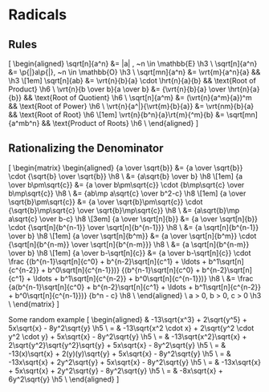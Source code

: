 # Radicals

## Rules

\[
  \begin{aligned}
                    \sqrt[n]{a^n} &= |a|        , ~n \in \mathbb{E}                                 \h3 \\
                    \sqrt[n]{a^n} &= \p{|}a\p{|}, ~n \in \mathbb{O}                                 \h3 \\
                   \sqrt[mn]{a^n} &= \vrt{m}{a^n}{a}                     &&                         \h3 \\[1em]
                     \sqrt[n]{ab} &= \vrt{n}{b}{a} \cdot \hrt{n}{a}{b}   && \text{Root of Product}  \h6 \\
    \vrt{n}{b \over b}{a \over b} &= {\vrt{n}{b}{a} \over \hrt{n}{a}{b}} && \text{Root of Quotient} \h6 \\
                    \sqrt[n]{a^m} &= (\vrt{n}{a^m}{a})^m                 && \text{Root of Power}    \h6 \\
      \vrt{n}{a^|}{\vrt{m}{b}{a}} &= \vrt{nm}{b}{a}                      && \text{Root of Root}     \h6 \\[1em]
     \vrt{n}{b^n}{a}\rt{m}{^m}{b} &= \sqrt[mn]{a^mb^n}                   && \text{Product of Roots} \h6 \\
  \end{aligned}
\]

## Rationalizing the Denominator

\[
  \begin{matrix}
    \begin{aligned}
           {a \over \sqrt{b}} &= {a \over \sqrt{b}} \cdot {\sqrt{b} \over \sqrt{b}}                                  \h8 \\
                              &= {a\sqrt{b} \over b}                \h8 \\[1em]
       {a \over b\pm\sqrt{c}} &= {a \over b\pm\sqrt{c}} \cdot {b\mp\sqrt{c} \over b\mp\sqrt{c}}                      \h8 \\
                              &= {ab\mp a\sqrt{c} \over b^2-c}      \h8 \\[1em]
{a \over \sqrt{b}\pm\sqrt{c}} &= {a \over \sqrt{b}\pm\sqrt{c}} \cdot {\sqrt{b}\mp\sqrt{c} \over \sqrt{b}\mp\sqrt{c}} \h8 \\
                              &= {a\sqrt{b}\mp a\sqrt{c} \over b-c} \h8 \\[3em]
        {a \over \sqrt[n]{b}} &= {a \over \sqrt[n]{b}} \cdot {\sqrt[n]{b^{n-1}} \over \sqrt[n]{b^{n-1}}}             \h8 \\
                              &= {a \sqrt[n]{b^{n-1}} \over b}      \h8 \\[1em]
      {a \over \sqrt[n]{b^m}} &= {a \over \sqrt[n]{b^m}} \cdot {\sqrt[n]{b^{n-m}} \over \sqrt[n]{b^{n-m}}}           \h8 \\
                              &= {a \sqrt[n]{b^{n-m}} \over b}      \h8 \\[1em]
      {a \over b-\sqrt[n]{c}} &= {a \over b-\sqrt[n]{c}} \cdot \frac
        {(b^{n-1}\sqrt[n]{c^0} + b^{n-2}\sqrt[n]{c^1} + \ldots + b^1\sqrt[n]{c^{n-2}} + b^0\sqrt[n]{c^{n-1}})}
        {(b^{n-1}\sqrt[n]{c^0} + b^{n-2}\sqrt[n]{c^1} + \ldots + b^1\sqrt[n]{c^{n-2}} + b^0\sqrt[n]{c^{n-1}})}       \h8 \\
                              &= \frac
        {a(b^{n-1}\sqrt[n]{c^0} + b^{n-2}\sqrt[n]{c^1} + \ldots + b^1\sqrt[n]{c^{n-2}} + b^0\sqrt[n]{c^{n-1}})}
        {b^n - c}                                                   \h8 \\
    \end{aligned} \\
    a > 0, b > 0, c > 0 \h3 \\
  \end{matrix}
\]

Some random example
\[
  \begin{aligned}
      & -13\sqrt{x^3} + 2\sqrt{y^5} + 5x\sqrt{x} - 8y^2\sqrt{y}                           \h5 \\
    = & -13\sqrt{x^2 \cdot x} + 2\sqrt{y^2 \cdot y^2 \cdot y} + 5x\sqrt{x} - 8y^2\sqrt{y} \h5 \\
    = & -13\sqrt{x^2}\sqrt{x} + 2\sqrt{y^2}\sqrt{y^2}\sqrt{y} + 5x\sqrt{x} - 8y^2\sqrt{y} \h5 \\
    = & -13(x)\sqrt{x} + 2(y)(y)\sqrt{y} + 5x\sqrt{x} - 8y^2\sqrt{y}                      \h5 \\
    = & -13x\sqrt{x} + 2y^2\sqrt{y} + 5x\sqrt{x} - 8y^2\sqrt{y}                           \h5 \\
    = & -13x\sqrt{x} + 5x\sqrt{x} + 2y^2\sqrt{y} - 8y^2\sqrt{y}                           \h5 \\
    = & -8x\sqrt{x} + 6y^2\sqrt{y}                                                        \h5 \\
  \end{aligned}
\]
